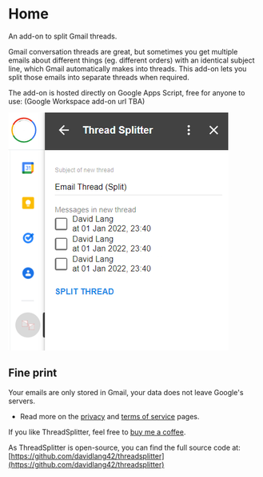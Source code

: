 # Home
An add-on to split Gmail threads.

Gmail conversation threads are great, but sometimes you get multiple emails about different things (eg. different orders) with an identical subject line, which Gmail automatically makes into threads. This add-on lets you split those emails into separate threads when required.

The add-on is hosted directly on Google Apps Script, free for anyone to use: (Google Workspace add-on url TBA)

![Screenshot](images/screenshot.png)

## Fine print

Your emails are only stored in Gmail, your data does not leave Google's servers.
* Read more on the [privacy](privacy.md) and [terms of service](terms.md) pages.

If you like ThreadSplitter, feel free to [buy me a coffee](https://ko-fi.com/davidlang42).

As ThreadSplitter is open-source, you can find the full source code at: [https://github.com/davidlang42/threadsplitter](https://github.com/davidlang42/threadsplitter)
